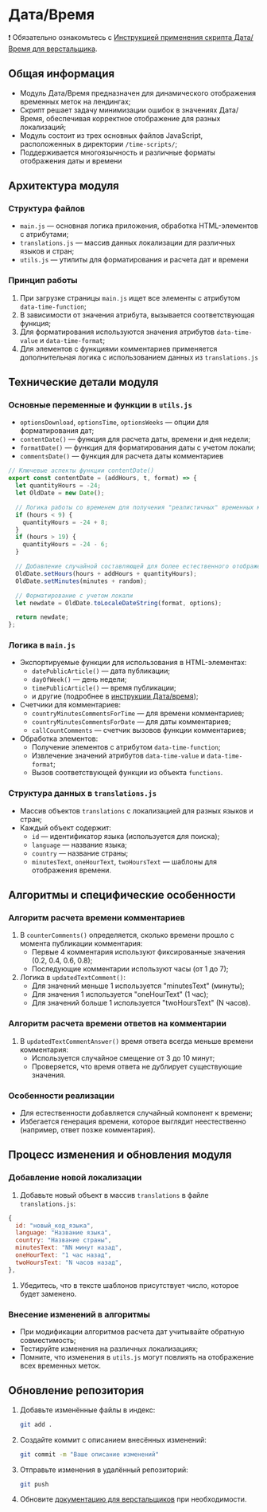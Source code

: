 # Дата/Время

❗ Обязательно ознакомьтесь с [Инструкцией применения скрипта Дата/Время для верстальщика](https://www.notion.so/9c623a9a35044dfea62a0b5daf0d22ea?pvs=21).

## Общая информация

- Модуль Дата/Время предназначен для динамического отображения временных меток на лендингах;
- Скрипт решает задачу минимизации ошибок в значениях Дата/Время, обеспечивая корректное отображение для разных локализаций;
- Модуль состоит из трех основных файлов JavaScript, расположенных в директории `/time-scripts/`;
- Поддерживается многоязычность и различные форматы отображения даты и времени

## Архитектура модуля

### Структура файлов

- `main.js` — основная логика приложения, обработка HTML-элементов с атрибутами;
- `translations.js` — массив данных локализации для различных языков и стран;
- `utils.js` — утилиты для форматирования и расчета дат и времени

### Принцип работы

1. При загрузке страницы `main.js` ищет все элементы с атрибутом `data-time-function`;
2. В зависимости от значения атрибута, вызывается соответствующая функция;
3. Для форматирования используются значения атрибутов `data-time-value` и `data-time-format`;
4. Для элементов с функциями комментариев применяется дополнительная логика с использованием данных из `translations.js`

## Технические детали модуля

### Основные переменные и функции в `utils.js`

- `optionsDownload`, `optionsTime`, `optionsWeeks` — опции для форматирования дат;
- `contentDate()` — функция для расчета даты, времени и дня недели;
- `formatDate()` — функция для форматирования даты с учетом локали;
- `commentsDate()` — функция для расчета даты комментариев

```jsx
// Ключевые аспекты функции contentDate()
export const contentDate = (addHours, t, format) => {
  let quantityHours = -24;
  let OldDate = new Date();

  // Логика работы со временем для получения "реалистичных" временных меток
  if (hours < 9) {
    quantityHours = -24 + 8;
  }
  if (hours > 19) {
    quantityHours = -24 - 6;
  }

  // Добавление случайной составляющей для более естественного отображения
  OldDate.setHours(hours + addHours + quantityHours);
  OldDate.setMinutes(minutes + random);

  // Форматирование с учетом локали
  let newdate = OldDate.toLocaleDateString(format, options);

  return newdate;
};
```

### Логика в `main.js`

- Экспортируемые функции для использования в HTML-элементах:
  - `datePublicArticle()` — дата публикации;
  - `dayOfWeek()` — день недели;
  - `timePublicArticle()` — время публикации;
  - и другие (подробнее в [инструкции Дата/время](https://www.notion.so/9c623a9a35044dfea62a0b5daf0d22ea?pvs=21));
- Счетчики для комментариев:
  - `countryMinutesCommentsForTime` — для времени комментариев;
  - `countryMinutesCommentsForDate` — для даты комментариев;
  - `callCountComments` — счетчик вызовов функции комментариев;
- Обработка элементов:
  - Получение элементов с атрибутом `data-time-function`;
  - Извлечение значений атрибутов `data-time-value` и `data-time-format`;
  - Вызов соответствующей функции из объекта `functions`.

### Структура данных в `translations.js`

- Массив объектов `translations` с локализацией для разных языков и стран;
- Каждый объект содержит:
  - `id` — идентификатор языка (используется для поиска);
  - `language` — название языка;
  - `country` — название страны;
  - `minutesText`, `oneHourText`, `twoHoursText` — шаблоны для отображения времени.

## Алгоритмы и специфические особенности

### Алгоритм расчета времени комментариев

1. В `counterComments()` определяется, сколько времени прошло с момента публикации комментария:
   - Первые 4 комментария используют фиксированные значения (0.2, 0.4, 0.6, 0.8);
   - Последующие комментарии используют часы (от 1 до 7);
2. Логика в `updatedTextComment()`:
   - Для значений меньше 1 используется "minutesText" (минуты);
   - Для значения 1 используется "oneHourText" (1 час);
   - Для значений больше 1 используется "twoHoursText" (N часов).

### Алгоритм расчета времени ответов на комментарии

1. В `updatedTextCommentAnswer()` время ответа всегда меньше времени комментария:
   - Используется случайное смещение от 3 до 10 минут;
   - Проверяется, что время ответа не дублирует существующие значения.

### Особенности реализации

- Для естественности добавляется случайный компонент к времени;
- Избегается генерация времени, которое выглядит неестественно (например, ответ позже комментария).

## Процесс изменения и обновления модуля

### Добавление новой локализации

1. Добавьте новый объект в массив `translations` в файле `translations.js`:

```jsx
{
  id: "новый_код_языка",
  language: "Название языка",
  country: "Название страны",
  minutesText: "NN минут назад",
  oneHourText: "1 час назад",
  twoHoursText: "N часов назад",
},
```

1. Убедитесь, что в тексте шаблонов присутствует число, которое будет заменено.

### Внесение изменений в алгоритмы

- При модификации алгоритмов расчета дат учитывайте обратную совместимость;
- Тестируйте изменения на различных локализациях;
- Помните, что изменения в `utils.js` могут повлиять на отображение всех временных меток.

## Обновление репозитория

1. Добавьте изменённые файлы в индекс:

   ```bash
   git add .
   ```

2. Создайте коммит с описанием внесённых изменений:

   ```bash
   git commit -m "Ваше описание изменений"
   ```

3. Отправьте изменения в удалённый репозиторий:

   ```bash
   git push
   ```

4. Обновите [документацию для верстальщиков](https://www.notion.so/9c623a9a35044dfea62a0b5daf0d22ea?pvs=21) при необходимости.

